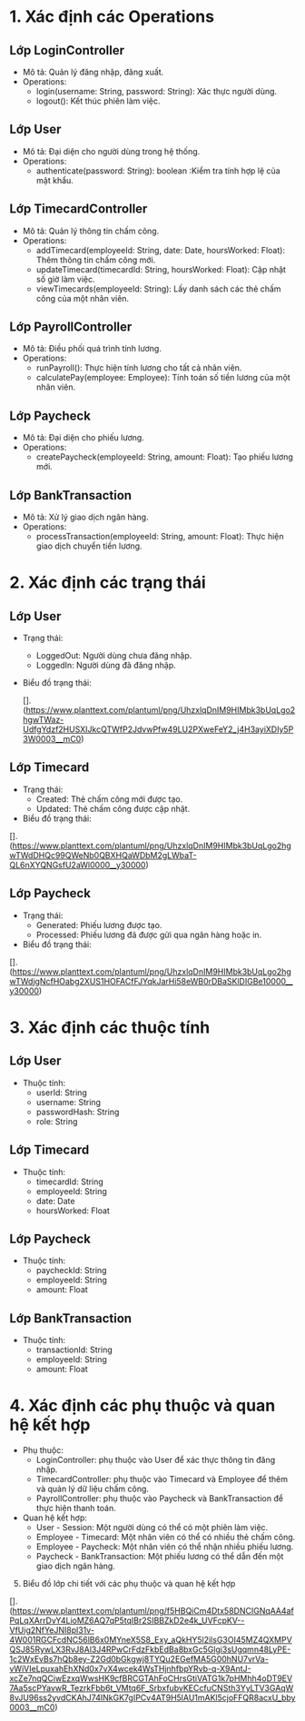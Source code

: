 # 1. Xác định các Operations
## Lớp LoginController
- Mô tả: Quản lý đăng nhập, đăng xuất.
- Operations:
  + login(username: String, password: String): Xác thực người dùng.
  + logout(): Kết thúc phiên làm việc.
## Lớp User
- Mô tả: Đại diện cho người dùng trong hệ thống.
- Operations:
  + authenticate(password: String): boolean :Kiểm tra tính hợp lệ của mật khẩu.
## Lớp TimecardController
- Mô tả: Quản lý thông tin chấm công.
- Operations:
  + addTimecard(employeeId: String, date: Date, hoursWorked: Float): Thêm thông tin chấm công mới.
  + updateTimecard(timecardId: String, hoursWorked: Float): Cập nhật số giờ làm việc.
  + viewTimecards(employeeId: String): Lấy danh sách các thẻ chấm công của một nhân viên.
## Lớp PayrollController
- Mô tả: Điều phối quá trình tính lương.
- Operations:
  + runPayroll(): Thực hiện tính lương cho tất cả nhân viên.
  + calculatePay(employee: Employee): Tính toán số tiền lương của một nhân viên.
## Lớp Paycheck
- Mô tả: Đại diện cho phiếu lương.
- Operations:
  + createPaycheck(employeeId: String, amount: Float): Tạo phiếu lương mới.
## Lớp BankTransaction
- Mô tả: Xử lý giao dịch ngân hàng.
- Operations:
  + processTransaction(employeeId: String, amount: Float): Thực hiện giao dịch chuyển tiền lương.
# 2. Xác định các trạng thái
## Lớp User
- Trạng thái:
  + LoggedOut: Người dùng chưa đăng nhập.
  + LoggedIn: Người dùng đã đăng nhập.
- Biểu đồ trạng thái:

  [].(https://www.planttext.com/plantuml/png/UhzxlqDnIM9HIMbk3bUqLgo2hgwTWaz-UdfgYdzf2HUSXIJkcQTWfP2JdvwPfw49LU2PXweFeY2_j4H3ayiXDIy5P3W0003__mC0)

 ## Lớp Timecard
- Trạng thái:
  + Created: Thẻ chấm công mới được tạo.
  + Updated: Thẻ chấm công được cập nhật.
- Biểu đồ trạng thái:

[].(https://www.planttext.com/plantuml/png/UhzxlqDnIM9HIMbk3bUqLgo2hgwTWdDHQc99QWeNb0QBXHQaWDbM2gLWbaT-QL6nXYQNGsfU2aWl0000__y30000)

## Lớp Paycheck
- Trạng thái:
  + Generated: Phiếu lương được tạo.
  + Processed: Phiếu lương đã được gửi qua ngân hàng hoặc in.
- Biểu đồ trạng thái:

[].(https://www.planttext.com/plantuml/png/UhzxlqDnIM9HIMbk3bUqLgo2hgwTWdjgNcfHOabg2XUS1HOFACfFJYqkJarHi58eWB0rDBaSKlDIGBe10000__y30000)

# 3. Xác định các thuộc tính
## Lớp User
- Thuộc tính:
  + userId: String
  + username: String
  + passwordHash: String
  + role: String
## Lớp Timecard
- Thuộc tính:
  + timecardId: String
  + employeeId: String
  + date: Date
  + hoursWorked: Float
## Lớp Paycheck
- Thuộc tính:
  + paycheckId: String
  + employeeId: String
  + amount: Float
## Lớp BankTransaction
- Thuộc tính:
  + transactionId: String
  + employeeId: String
  + amount: Float
# 4. Xác định các phụ thuộc và quan hệ kết hợp
- Phụ thuộc:
  + LoginController: phụ thuộc vào User để xác thực thông tin đăng nhập.
  + TimecardController: phụ thuộc vào Timecard và Employee để thêm và quản lý dữ liệu chấm công.
  + PayrollController: phụ thuộc vào Paycheck và BankTransaction để thực hiện thanh toán.
- Quan hệ kết hợp:
  + User - Session: Một người dùng có thể có một phiên làm việc.
  + Employee - Timecard: Một nhân viên có thể có nhiều thẻ chấm công.
  + Employee - Paycheck: Một nhân viên có thể nhận nhiều phiếu lương.
  + Paycheck - BankTransaction: Một phiếu lương có thể dẫn đến một giao dịch ngân hàng.
5. Biểu đồ lớp chi tiết với các phụ thuộc và quan hệ kết hợp

[].(https://www.planttext.com/plantuml/png/f5HBQiCm4Dtx58DNCIGNqAA4afPqLqXArrDvY4LioMZ6AQ7qP5tqIBr2SIBBZkD2e4k_UVFcpKV--VfUig2NfYeJNI8pl31v-4W001RGCFcdNC56lB6x0MYneX5S8_Exy_aQkHY5l2ilsG3OI45MZ4QXMPVQSJ85RywLX3RvJ8Al3J4RPwCrFdzFkbEdBa8bxGc5Glgi3sUgqmn48LyPE-1c2WxEvBs7hQb8ey-Z2Gd0bGkgwj8TYQu2EGefMA5G00hNU7vrVa-vWiVIeLpuxahEhXNd0x7vX4wcek4WsTHjnhfbpYRvb-q-X9AntJ-xcZe7nqQCiwEzxqWwsHK9cfBRCGTAhFoCHrsGtiVATG1k7pHMhh4oDT9EV7Aa5scPYavwR_TezrkFbb6t_VMtq6F_SrbxfubvKECcfuCNSth3YyLTV3GAqW8vJU96ss2yvdCKAhJ74INkGK7gIPCv4AT9H5lAU1mAKl5cjoFFQR8acxU_bby0003__mC0)
